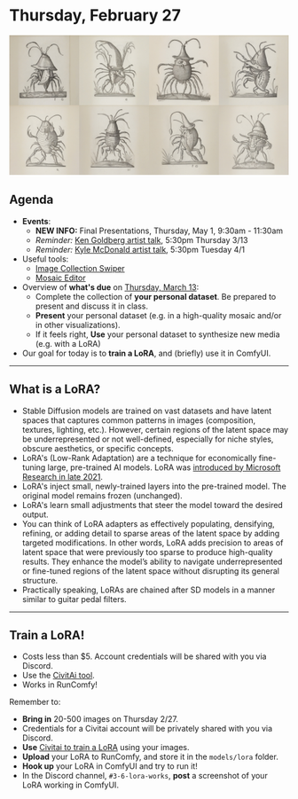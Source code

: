 # Thursday, February 27

![DrolaticPantagruel.jpg](img/DrolaticPantagruel.jpg)

## Agenda

* **Events**: 
  * **NEW INFO:** Final Presentations, Thursday, May 1, 9:30am - 11:30am 
  * *Reminder:* [Ken Goldberg artist talk](https://studioforcreativeinquiry.org/events/kengoldberg), 5:30pm Thursday 3/13
  * *Reminder:* [Kyle McDonald artist talk](https://studioforcreativeinquiry.org/events/kylemcdonald), 5:30pm Tuesday 4/1
* Useful tools: 
  * [Image Collection Swiper](../assignments/image_collection_swiper.zip)
  * [Mosaic Editor](https://editor.p5js.org/golan/sketches/jlKwVFG4N)
* Overview of **what's due** on [Thursday, March 13](https://github.com/golanlevin/gen-ai/blob/main/assignments/assignment_3.md#37-present-andor-use-your-personal-image-dataset):
  * Complete the collection of **your personal dataset**. Be prepared to present and discuss it in class.
  * **Present** your personal dataset (e.g. in a high-quality mosaic and/or in other visualizations).
  * If it feels right, **Use** your personal dataset to synthesize new media (e.g. with a LoRA)
* Our goal for today is to **train a LoRA**, and (briefly) use it in ComfyUI. 


---

## What is a LoRA?

* Stable Diffusion models are trained on vast datasets and have latent spaces that captures common patterns in images (composition, textures, lighting, etc.). However, certain regions of the latent space may be underrepresented or not well-defined, especially for niche styles, obscure aesthetics, or specific concepts.
* LoRA's (Low-Rank Adaptation) are a technique for economically fine-tuning large, pre-trained AI models. LoRA was [introduced by Microsoft Research in late 2021](https://arxiv.org/abs/2106.09685).
* LoRA's inject small, newly-trained layers into the pre-trained model. The original model remains frozen (unchanged). 
* LoRA's learn small adjustments that steer the model toward the desired output.
* You can think of LoRA adapters as effectively populating, densifying, refining, or adding detail to sparse areas of the latent space by adding targeted modifications. In other words, LoRA adds precision to areas of latent space that were previously too sparse to produce high-quality results. They enhance the model’s ability to navigate underrepresented or fine-tuned regions of the latent space without disrupting its general structure. 
* Practically speaking, LoRAs are chained after SD models in a manner similar to guitar pedal filters. 

---

## Train a LoRA!

* Costs less than $5. Account credentials will be shared with you via Discord. 
* Use the [CivitAi tool](https://civitai.com/models/train). 
* Works in RunComfy!

Remember to: 

* **Bring in** 20-500 images on Thursday 2/27. 
* Credentials for a Civitai account will be privately shared with you via Discord. 
* **Use** [Civitai to train a LoRA](https://civitai.com/models/train) using your images. 
* **Upload** your LoRA to RunComfy, and store it in the `models/lora` folder. 
* **Hook up** your LoRA in ComfyUI and try to run it!
* In the Discord channel, `#3-6-lora-works`, **post** a screenshot of your LoRA working in ComfyUI. 

